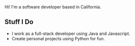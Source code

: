 Hi! I'm a software developer based in California.

## Stuff I Do
- I work as a full-stack developer using Java and Javascript.
- Create personal projects using Python for fun.
